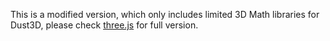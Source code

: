 This is a modified version, which only includes limited 3D Math libraries for Dust3D, please check [three.js](https://threejs.org/) for full version.
